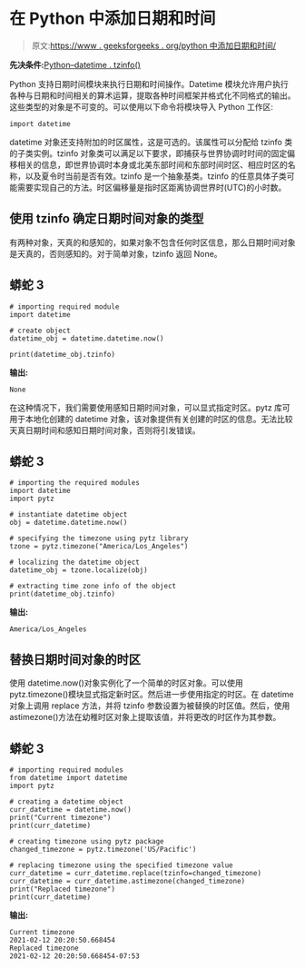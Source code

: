 # 在 Python 中添加日期和时间

> 原文:[https://www . geeksforgeeks . org/python 中添加日期和时间/](https://www.geeksforgeeks.org/adding-dates-and-times-in-python/)

**先决条件:**[Python–datetime . tzinfo()](https://www.geeksforgeeks.org/python-datetime-tzinfo/)

Python 支持日期时间模块来执行日期和时间操作。Datetime 模块允许用户执行各种与日期和时间相关的算术运算，提取各种时间框架并格式化不同格式的输出。这些类型的对象是不可变的。可以使用以下命令将模块导入 Python 工作区:

```
import datetime
```

datetime 对象还支持附加的时区属性，这是可选的。该属性可以分配给 tzinfo 类的子类实例。tzinfo 对象类可以满足以下要求，即捕获与世界协调时时间的固定偏移相关的信息，即世界协调时本身或北美东部时间和东部时间时区、相应时区的名称，以及夏令时当前是否有效。tzinfo 是一个抽象基类。tzinfo 的任意具体子类可能需要实现自己的方法。时区偏移量是指时区距离协调世界时(UTC)的小时数。

## **使用 tzinfo** 确定日期时间对象的类型

有两种对象，天真的和感知的，如果对象不包含任何时区信息，那么日期时间对象是天真的，否则感知的。对于简单对象，tzinfo 返回 None。

## 蟒蛇 3

```
# importing required module
import datetime

# create object
datetime_obj = datetime.datetime.now()

print(datetime_obj.tzinfo)
```

**输出:**

```
None
```

在这种情况下，我们需要使用感知日期时间对象，可以显式指定时区。pytz 库可用于本地化创建的 datetime 对象，该对象提供有关创建的时区的信息。无法比较天真日期时间和感知日期时间对象，否则将引发错误。

## 蟒蛇 3

```
# importing the required modules
import datetime
import pytz

# instantiate datetime object
obj = datetime.datetime.now()

# specifying the timezone using pytz library
tzone = pytz.timezone("America/Los_Angeles")

# localizing the datetime object
datetime_obj = tzone.localize(obj)

# extracting time zone info of the object
print(datetime_obj.tzinfo)
```

**输出:**

```
America/Los_Angeles
```

## **替换日期时间对象的时区**

使用 datetime.now()对象实例化了一个简单的时区对象。可以使用 pytz.timezone()模块显式指定新时区。然后进一步使用指定的时区。在 datetime 对象上调用 replace 方法，并将 tzinfo 参数设置为被替换的时区值。然后，使用 astimezone()方法在幼稚时区对象上提取该值，并将更改的时区作为其参数。

## 蟒蛇 3

```
# importing required modules
from datetime import datetime
import pytz

# creating a datetime object
curr_datetime = datetime.now()
print("Current timezone")
print(curr_datetime)

# creating timezone using pytz package
changed_timezone = pytz.timezone('US/Pacific')

# replacing timezone using the specified timezone value
curr_datetime = curr_datetime.replace(tzinfo=changed_timezone)
curr_datetime = curr_datetime.astimezone(changed_timezone)
print("Replaced timezone")
print(curr_datetime)
```

**输出:**

```
Current timezone
2021-02-12 20:20:50.668454
Replaced timezone
2021-02-12 20:20:50.668454-07:53
```